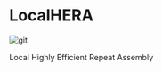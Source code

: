 # LocalHERA
![git](https://img.shields.io/badge/HERA-Local-brightgreen) 

Local Highly Efficient Repeat Assembly


